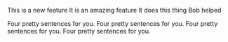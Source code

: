 This is a new feature
It is an amazing feature
It does this thing
Bob helped

Four pretty sentences for you.
Four pretty sentences for you.
Four pretty sentences for you.
Four pretty sentences for you.
